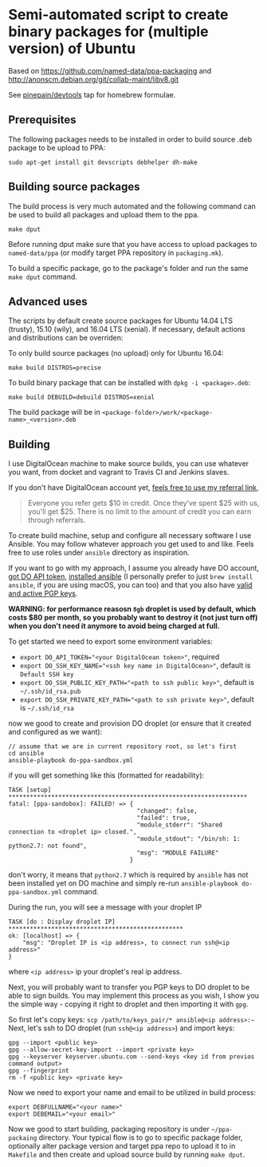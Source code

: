 Semi-automated script to create binary packages for (multiple version) of Ubuntu
==============================

Based on https://github.com/named-data/ppa-packaging and http://anonscm.debian.org/git/collab-maint/libv8.git

See [pinepain/devtools](https://github.com/pinepain/homebrew-devtools) tap for homebrew formulae.

Prerequisites
-------------

The following packages needs to be installed in order to build source .deb package to be
upload to PPA:

    sudo apt-get install git devscripts debhelper dh-make

Building source packages
------------------------

The build process is very much automated and the following command can be used to build
all packages and upload them to the ppa.

    make dput

Before running dput make sure that you have access to upload packages to `named-data/ppa`
(or modify target PPA repository in `packaging.mk`).

To build a specific package, go to the package's folder and run the same `make dput` command.

Advanced uses
-------------

The scripts by default create source packages for Ubuntu 14.04 LTS (trusty), 15.10 (wily),
and 16.04 LTS (xenial).  If necessary, default actions and distributions can be overriden:

To only build source packages (no upload) only for Ubuntu 16.04:

    make build DISTROS=precise

To build binary package that can be installed with `dpkg -i <package>.deb`:

    make build DEBUILD=debuild DISTROS=xenial

The build package will be in `<package-folder>/work/<package-name>_<version>.deb`

Building
--------

I use DigitalOcean machine to make source builds, you can use whatever you want, from docket and vagrant to Travis CI
and Jenkins slaves.

If you don't have DigitalOcean account yet, [feels free to use my referral link](https://m.do.co/c/7fb61a28c9ea),

> Everyone you refer gets $10 in credit. Once they’ve spent $25 with us, you'll get $25. There is no limit to the amount of credit you can earn through referrals.

To create build machine, setup and configure all necessary software I use Ansible. You may follow whatever approach you
get used to and like. Feels free to use roles under `ansible` directory as inspiration. 

If you want to go with my approach, I assume you already have DO account,
[got DO API token](https://www.digitalocean.com/community/tutorials/how-to-use-the-digitalocean-api-v2),
[installed ansible](http://docs.ansible.com/ansible/intro_installation.html) (I personally prefer to just `brew install ansible`, 
if you are using macOS, you can too) and that you also have
[valid and active PGP keys](https://help.launchpad.net/YourAccount/ImportingYourPGPKey).

**WARNING: for performance reasosn `8gb` droplet is used by default, which costs $80 per month,
           so you probably want to destroy it (not just turn off) when you don't need it anymore
           to avoid being charged at full.**

To get started we need to export some environment variables:

 - `export DO_API_TOKEN="<your DigitalOcean token>"`, required
 - `export DO_SSH_KEY_NAME="<ssh key name in DigitalOcean>"`, default is `Default SSH key`
 - `export DO_SSH_PUBLIC_KEY_PATH="<path to ssh public key>"`, default is `~/.ssh/id_rsa.pub`
 - `export DO_SSH_PRIVATE_KEY_PATH="<path to ssh private key>"`, default is `~/.ssh/id_rsa`

now we good to create and provision DO droplet (or ensure that it created and configured as we want):
 
    // assume that we are in current repository root, so let's first 
    cd ansible
    ansible-playbook do-ppa-sandbox.yml


if you will get something like this (formatted for readability): 


    TASK [setup] *******************************************************************
    fatal: [ppa-sandobox]: FAILED! => {
                                        "changed": false,
                                        "failed": true,
                                        "module_stderr": "Shared connection to <droplet ip> closed.",
                                        "module_stdout": "/bin/sh: 1: python2.7: not found",
                                        "msg": "MODULE FAILURE"
                                      }

don't worry, it means that `python2.7` which is required by `ansible` has not been installed yet on DO machine and simply
re-run `ansible-playbook do-ppa-sandbox.yml` command. 

During the run, you will see a message with your droplet IP

    TASK [do : Display droplet IP] *************************************************
    ok: [localhost] => {
        "msg": "Droplet IP is <ip address>, to connect run ssh@<ip address>"
    }

where `<ip address>` ip your droplet's real ip address.

Next, you will probably want to transfer you PGP keys to DO droplet to be able to sign builds. You may implement this 
process as you wish, I show you the simple way - copying it right to droplet and then importing it with `gpg`.

So first let's copy keys: `scp /path/to/keys_pair/* ansible@<ip address>:~`
Next, let's ssh to DO droplet (run `ssh@<ip address>`) and import keys: 

    gpg --import <public key>
    gpg --allow-secret-key-import --import <private key>
    gpg --keyserver keyserver.ubuntu.com --send-keys <key id from previos command output>
    gpg --fingerprint
    rm -f <public key> <private key>

Now we need to export your name and email to be utilized in build process:

    export DEBFULLNAME="<your name>"
    export DEBEMAIL="<your email>"

Now we good to start building, packaging repository is under `~/ppa-packaing` directory. Your typical flow is to go to
specific package folder, optionally alter package version and target ppa repo to upload it to in `Makefile`
and then create and upload source build by running `make dput`.
